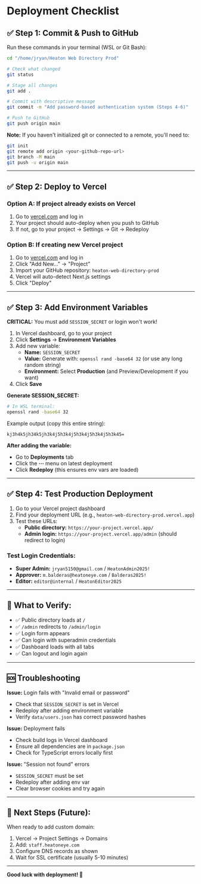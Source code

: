 # Deployment Checklist

## ✅ Step 1: Commit & Push to GitHub

Run these commands in your terminal (WSL or Git Bash):

```bash
cd "/home/jryan/Heaton Web Directory Prod"

# Check what changed
git status

# Stage all changes
git add .

# Commit with descriptive message
git commit -m "Add password-based authentication system (Steps 4-6)"

# Push to GitHub
git push origin main
```

**Note:** If you haven't initialized git or connected to a remote, you'll need to:
```bash
git init
git remote add origin <your-github-repo-url>
git branch -M main
git push -u origin main
```

---

## ✅ Step 2: Deploy to Vercel

### Option A: If project already exists on Vercel
1. Go to [vercel.com](https://vercel.com) and log in
2. Your project should auto-deploy when you push to GitHub
3. If not, go to your project → Settings → Git → Redeploy

### Option B: If creating new Vercel project
1. Go to [vercel.com](https://vercel.com) and log in
2. Click "Add New..." → "Project"
3. Import your GitHub repository: `heaton-web-directory-prod`
4. Vercel will auto-detect Next.js settings
5. Click "Deploy"

---

## ✅ Step 3: Add Environment Variables

**CRITICAL:** You must add `SESSION_SECRET` or login won't work!

1. In Vercel dashboard, go to your project
2. Click **Settings** → **Environment Variables**
3. Add new variable:
   - **Name:** `SESSION_SECRET`
   - **Value:** Generate with: `openssl rand -base64 32` (or use any long random string)
   - **Environment:** Select **Production** (and Preview/Development if you want)
4. Click **Save**

**Generate SESSION_SECRET:**
```bash
# In WSL terminal:
openssl rand -base64 32
```

Example output (copy this entire string):
```
kj3h4k5jh34k5jh3k4j5h3k4j5h3k4j5h3k4j5h3k45=
```

**After adding the variable:**
- Go to **Deployments** tab
- Click the **⋯** menu on latest deployment
- Click **Redeploy** (this ensures env vars are loaded)

---

## ✅ Step 4: Test Production Deployment

1. Go to your Vercel project dashboard
2. Find your deployment URL (e.g., `heaton-web-directory-prod.vercel.app`)
3. Test these URLs:
   - **Public directory:** `https://your-project.vercel.app/`
   - **Admin login:** `https://your-project.vercel.app/admin` (should redirect to login)

### Test Login Credentials:
- **Super Admin:** `jryan5150@gmail.com` / `HeatonAdmin2025!`
- **Approver:** `m.balderas@heatoneye.com` / `Balderas2025!`
- **Editor:** `editor@internal` / `HeatonEditor2025`

---

## 🎯 What to Verify:

- ✅ Public directory loads at `/`
- ✅ `/admin` redirects to `/admin/login`
- ✅ Login form appears
- ✅ Can login with superadmin credentials
- ✅ Dashboard loads with all tabs
- ✅ Can logout and login again

---

## 🆘 Troubleshooting

**Issue:** Login fails with "Invalid email or password"
- Check that `SESSION_SECRET` is set in Vercel
- Redeploy after adding environment variable
- Verify `data/users.json` has correct password hashes

**Issue:** Deployment fails
- Check build logs in Vercel dashboard
- Ensure all dependencies are in `package.json`
- Check for TypeScript errors locally first

**Issue:** "Session not found" errors
- `SESSION_SECRET` must be set
- Redeploy after adding env var
- Clear browser cookies and try again

---

## 📝 Next Steps (Future):

When ready to add custom domain:
1. Vercel → Project Settings → Domains
2. Add: `staff.heatoneye.com`
3. Configure DNS records as shown
4. Wait for SSL certificate (usually 5-10 minutes)

---

**Good luck with deployment! 🚀**

